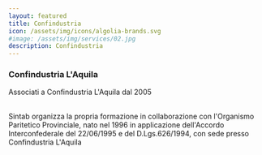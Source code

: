 ```yaml
---
layout: featured
title: Confindustria
icon: /assets/img/icons/algolia-brands.svg
#image: /assets/img/services/02.jpg
description: Confindustria
---
```


<div class="row"><div class="col-md-12"><div class="service-details mb-40"><h3>Confindustria L'Aquila</h3><p>Associati a Confindustria L'Aquila dal 2005</p><p><br />Sintab organizza la propria formazione in collaborazione con l'Organismo Paritetico Provinciale, nato nel 1996 in applicazione dell'Accordo Interconfederale del 22/06/1995 e del D.Lgs.626/1994, con sede presso Confindustria L'Aquila</p></div></div></div>